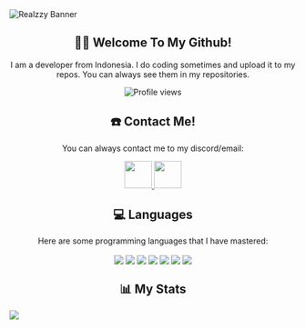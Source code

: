 <img align="center" src="https://raw.githubusercontent.com/then77/then77/main/REALZZY.jpg" alt="Realzzy Banner">
<h2></h2>

<h2 align="center">👋🏻 Welcome To My Github!</h2>

<p align="center">I am a developer from Indonesia. I do coding sometimes and upload it to my repos. You can always see them in my repositories.</p>
<p align="center"><img src="https://komarev.com/ghpvc/?username=then77&color=green" alt="Profile views"></p>

<h2 align="center">☎️ Contact Me!</h2>
<p align="center">You can always contact me to my discord/email:
<p align="center">
  <a href="https://discord.com/users/962658658070704148">
    <img src="https://img.icons8.com/sf-black-filled/128/818cf8/discord.png" width="48" height="48"/>
  </a>
  <a href="mailto:hello@therealzzy.xyz">
    <img src="https://img.icons8.com/3d-fluency/188/null/gmail.png" width="48" height="48"/>
  </a>
</p>

<h2 align="center">💻 Languages</h2>

<p align="center">Here are some programming languages that I have mastered:</p>

<p align="center">
  <img align="center" src="https://progress-bar.dev/98?title=HTML5" />
  <img align="center" src="https://progress-bar.dev/95?title=CSS" />
  <img align="center" src="https://progress-bar.dev/95?title=Python" />
  <img align="center" src="https://progress-bar.dev/85?title=Javascript" />
  <img align="center" src="https://progress-bar.dev/75?title=PHP" />
  <img align="center" src="https://progress-bar.dev/50?title=Java" />
  <img align="center" src="https://progress-bar.dev/40?title=C%2B%2B" />
</p>

<h2 align="center">📊 My Stats</h1>
<img align="center" src="https://github-readme-stats.vercel.app/api?username=then77&show_icons=true&theme=blue-green&custom_title=My%20Github%20Stats!">
